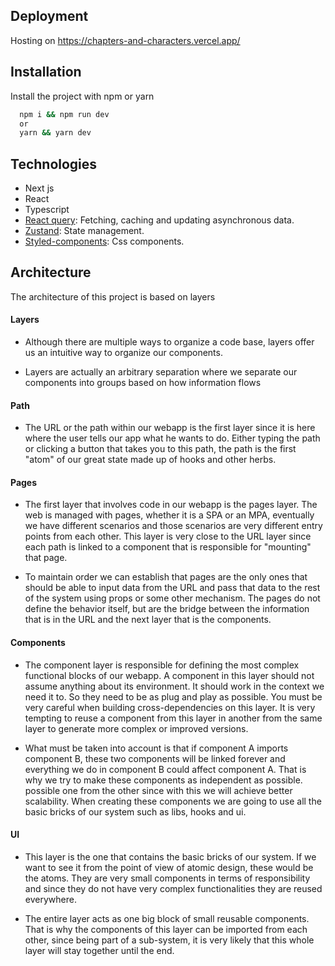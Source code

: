 ## Deployment

Hosting on https://chapters-and-characters.vercel.app/

## Installation

Install the project with npm or yarn

```bash
  npm i && npm run dev
  or
  yarn && yarn dev
```

## Technologies

- Next js
- React
- Typescript
- [React query](https://tanstack.com/query/latest): Fetching, caching and updating asynchronous data.
- [Zustand](https://zustand-demo.pmnd.rs/): State management.
- [Styled-components](https://styled-components.com/): Css components.

## Architecture

The architecture of this project is based on layers

#### Layers

- Although there are multiple ways to organize a code base, layers offer us an intuitive way to organize our components.

- Layers are actually an arbitrary separation where we separate our components into groups based on how information flows

#### Path

- The URL or the path within our webapp is the first layer since it is here where the user tells our app what he wants to do. Either typing the path or clicking a button that takes you to this path, the path is the first "atom" of our great state made up of hooks and other herbs.

#### Pages

- The first layer that involves code in our webapp is the pages layer. The web is managed with pages, whether it is a SPA or an MPA, eventually we have different scenarios and those scenarios are very different entry points from each other. This layer is very close to the URL layer since each path is linked to a component that is responsible for "mounting" that page.

- To maintain order we can establish that pages are the only ones that should be able to input data from the URL and pass that data to the rest of the system using props or some other mechanism. The pages do not define the behavior itself, but are the bridge between the information that is in the URL and the next layer that is the components.

#### Components

- The component layer is responsible for defining the most complex functional blocks of our webapp. A component in this layer should not assume anything about its environment. It should work in the context we need it to. So they need to be as plug and play as possible. You must be very careful when building cross-dependencies on this layer. It is very tempting to reuse a component from this layer in another from the same layer to generate more complex or improved versions.

- What must be taken into account is that if component A imports component B, these two components will be linked forever and everything we do in component B could affect component A. That is why we try to make these components as independent as possible. possible one from the other since with this we will achieve better scalability. When creating these components we are going to use all the basic bricks of our system such as libs, hooks and ui.

#### UI

- This layer is the one that contains the basic bricks of our system. If we want to see it from the point of view of atomic design, these would be the atoms. They are very small components in terms of responsibility and since they do not have very complex functionalities they are reused everywhere.

- The entire layer acts as one big block of small reusable components. That is why the components of this layer can be imported from each other, since being part of a sub-system, it is very likely that this whole layer will stay together until the end.
